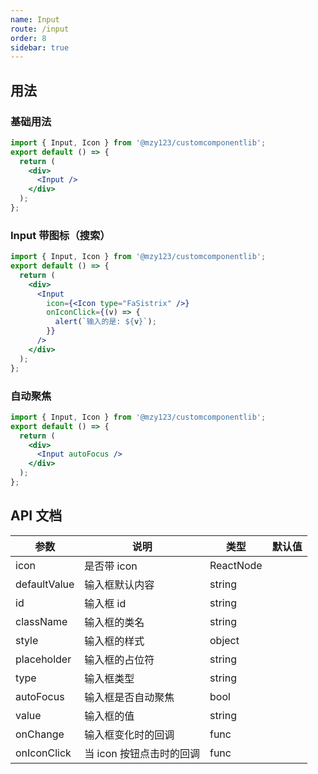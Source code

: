 ```yaml
---
name: Input
route: /input
order: 8
sidebar: true
---
```


## 用法

### 基础用法

```jsx
import { Input, Icon } from '@mzy123/customcomponentlib';
export default () => {
  return (
    <div>
      <Input />
    </div>
  );
};
```

### Input 带图标（搜索）

```jsx
import { Input, Icon } from '@mzy123/customcomponentlib';
export default () => {
  return (
    <div>
      <Input
        icon={<Icon type="FaSistrix" />}
        onIconClick={(v) => {
          alert(`输入的是: ${v}`);
        }}
      />
    </div>
  );
};
```

### 自动聚焦

```jsx
import { Input, Icon } from '@mzy123/customcomponentlib';
export default () => {
  return (
    <div>
      <Input autoFocus />
    </div>
  );
};
```

## API 文档

| 参数         | 说明                     | 类型      | 默认值 |
| --- | --- | --- | --- |
| icon         | 是否带 icon              | ReactNode |        |
| defaultValue | 输入框默认内容           | string    |        |
| id           | 输入框 id                | string    |        |
| className    | 输入框的类名             | string    |        |
| style        | 输入框的样式             | object    |        |
| placeholder  | 输入框的占位符           | string    |        |
| type         | 输入框类型               | string    |        |
| autoFocus    | 输入框是否自动聚焦       | bool      |        |
| value        | 输入框的值               | string    |        |
| onChange     | 输入框变化时的回调       | func      |        |
| onIconClick  | 当 icon 按钮点击时的回调 | func      |        |
